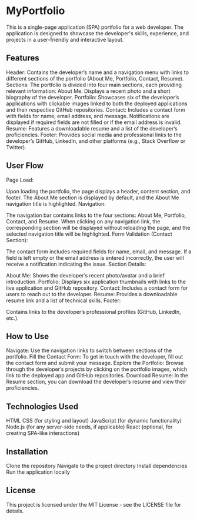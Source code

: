 # MyPortfolio

This is a single-page application (SPA) portfolio for a web developer. The application is designed to showcase the developer's skills, experience, and projects in a user-friendly and interactive layout.

## Features
Header: Contains the developer’s name and a navigation menu with links to different sections of the portfolio (About Me, Portfolio, Contact, Resume).
Sections: The portfolio is divided into four main sections, each providing relevant information:
About Me: Displays a recent photo and a short biography of the developer.
Portfolio: Showcases six of the developer’s applications with clickable images linked to both the deployed applications and their respective GitHub repositories.
Contact: Includes a contact form with fields for name, email address, and message. Notifications are displayed if required fields are not filled or if the email address is invalid.
Resume: Features a downloadable resume and a list of the developer’s proficiencies.
Footer: Provides social media and professional links to the developer’s GitHub, LinkedIn, and other platforms (e.g., Stack Overflow or Twitter).

## User Flow
Page Load:

Upon loading the portfolio, the page displays a header, content section, and footer.
The About Me section is displayed by default, and the About Me navigation title is highlighted.
Navigation:

The navigation bar contains links to the four sections: About Me, Portfolio, Contact, and Resume.
When clicking on any navigation link, the corresponding section will be displayed without reloading the page, and the selected navigation title will be highlighted.
Form Validation (Contact Section):

The contact form includes required fields for name, email, and message.
If a field is left empty or the email address is entered incorrectly, the user will receive a notification indicating the issue.
Section Details:

About Me: Shows the developer’s recent photo/avatar and a brief introduction.
Portfolio: Displays six application thumbnails with links to the live application and GitHub repository.
Contact: Includes a contact form for users to reach out to the developer.
Resume: Provides a downloadable resume link and a list of technical skills.
Footer:

Contains links to the developer’s professional profiles (GitHub, LinkedIn, etc.).

## How to Use
Navigate: Use the navigation links to switch between sections of the portfolio.
Fill the Contact Form: To get in touch with the developer, fill out the contact form and submit your message.
Explore the Portfolio: Browse through the developer’s projects by clicking on the portfolio images, which link to the deployed app and GitHub repositories.
Download Resume: In the Resume section, you can download the developer’s resume and view their proficiencies.

## Technologies Used
HTML
CSS (for styling and layout)
JavaScript (for dynamic functionality)
Node.js (for any server-side needs, if applicable)
React (optional, for creating SPA-like interactions)

## Installation
Clone the repository
Navigate to the project directory
Install dependencies
Run the application locally

## License
This project is licensed under the MIT License - see the LICENSE file for details.








